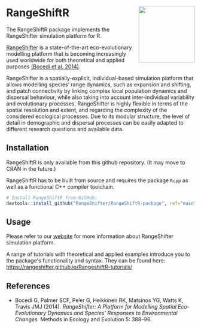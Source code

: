 # RangeShiftR <img src="man/figures/RSRlogo.png" align="right" height = 150/>

The RangeShiftR package implements the RangeShifter simulation platform for R.

[RangeShifter](https://rangeshifter.github.io/)
is a state-of-the-art eco-evolutionary modelling platform that is becoming 
increasingly used worldwide for both theoretical and applied purposes
[(Bocedi et al. 2014)](https://besjournals.onlinelibrary.wiley.com/doi/full/10.1111/2041-210X.12162).

RangeShifter is a spatially-explicit, individual-based simulation platform that 
allows modelling species’ range dynamics, such as expansion and shifting, and 
patch connectivity by linking complex local population dynamics and dispersal 
behaviour, while also taking into account inter-individual variability and 
evolutionary processes. RangeShifter is highly flexible in terms of the spatial 
resolution and extent, and regarding the complexity of the considered ecological 
processes. Due to its modular structure, the level of detail in demographic and 
dispersal processes can be easily adapted to different research questions and 
available data.


## Installation

RangeShiftR is only available from this github repository.
(It may move to CRAN in the future.)

RangeShiftR has to be built from source and requires the package `Rcpp` as
well as a functional C++ compiler toolchain.

```r
# Install RangeShiftR from GitHub:
devtools::install_github("RangeShifter/RangeShiftR-package", ref="main")
```

## Usage

Please refer to our [website](https://rangeshifter.github.io/) for more information about RangeShifter simulation 
platform. 

A range of tutorials with theoretical and applied examples introduce you to 
the package's functionality and syntax. They can be found here:
https://rangeshifter.github.io/RangeshiftR-tutorials/


## References

 - Bocedi G, Palmer SCF, Pe’er G, Heikkinen RK, Matsinos YG, Watts K, Travis JMJ (2014). 
 *RangeShifter: A Platform for Modelling Spatial Eco-Evolutionary Dynamics and 
 Species’ Responses to Environmental Changes.* Methods in Ecology and Evolution 5: 388–96. 
